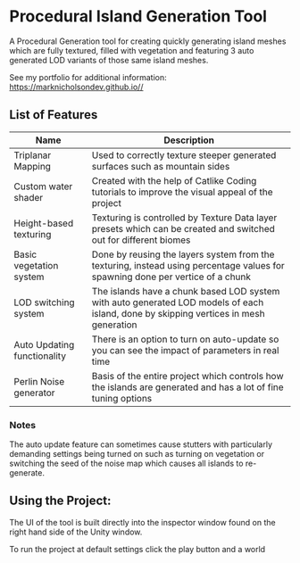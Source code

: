 # Procedural Island Generation Tool
A Procedural Generation tool for creating quickly generating island meshes which are fully textured, filled with vegetation
and featuring 3 auto generated LOD variants of those same island meshes.

See my portfolio for additional information: https://marknicholsondev.github.io//

## List of Features

| Name  | Description |
| ------------- | ------------- |
| Triplanar Mapping  | Used to correctly texture steeper generated surfaces such as mountain sides |
| Custom water shader |  Created with the help of Catlike Coding tutorials to improve the visual appeal of the project |
| Height-based texturing | Texturing is controlled by Texture Data layer presets which can be created and switched out for different biomes  |
| Basic vegetation system |  Done by reusing the layers system from the texturing, instead using percentage values for spawning done per vertice of a chunk |
| LOD switching system  |  The islands have a chunk based LOD system with auto generated LOD models of each island, done by skipping vertices in mesh generation |
| Auto Updating functionality  |  There is an option to turn on auto-update so you can see the impact of parameters in real time  |
| Perlin Noise generator  | Basis of the entire project which controls how the islands are generated and has a lot of fine tuning options  |

### Notes
The auto update feature can sometimes cause stutters with particularly demanding settings being turned on such as turning on vegetation
or switching the seed of the noise map which causes all islands to re-generate.

## Using the Project:
The UI of the tool is built directly into the inspector window found on the right hand side of the Unity window.

To run the project at default settings click the play button and a world 
